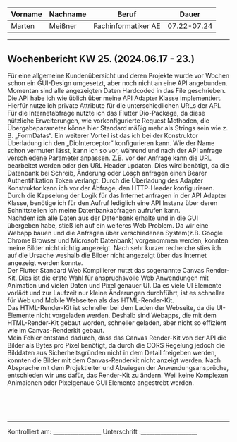 #

| Vorname | Nachname | Beruf               | Dauer       |
| ------- | -------- | ------------------- | ----------- |
| Marten  | Meißner  | Fachinformatiker AE | 07.22-07.24 |
---

## Wochenbericht KW 25.  (2024.06.17 - 23.)

Für eine allgemeine Kundenübersicht und deren Projekte wurde vor Wochen schon ein GUI-Design umgesetzt, aber noch nicht an eine API angebunden. Momentan sind alle angezeigten Daten Hardcoded in das File geschrieben.     
Die API habe ich wie üblich über meine API Adapter Klasse implementiert. Hierfür nutze ich private Attribute für die unterschiedlichen URLs der API. Für die Internetabfrage nutzte ich das Flutter Dio-Package, da diese nützliche Erweiterungen, wie vorkonfigurierte Request Methoden, die Übergabeparameter könne hier Standard mäßig mehr als Strings sein wie z. B. „FormDatas“. Ein weiterer Vorteil ist das ich bei der Konstruktor Überladung ich den „DioInterceptor“ konfigurieren kann. Wie der Name schon vermuten lässt, kann ich so vor, während und nach der API anfrage verschiedene Parameter anpassen. Z.B. vor der Anfrage kann die URL bearbeitet werden oder den URL Header updaten. Dies wird benötigt, da die Datenbank bei Schreib, Änderung oder Lösch anfragen einen Bearer Authentifikation Token verlangt. Durch die Überladung des Adapter Konstruktor kann ich vor der Abfrage, den HTTP-Header konfigurieren.       
Durch die Kapselung der Logik für das Internet anfragen in der API Adapter Klasse, benötige ich für den Aufruf lediglich eine API Instanz über deren Schnittstellen ich meine Datenbankabfragen aufrufen kann.      
Nachdem ich alle Daten aus der Datenbank erhalte und in die GUI übergeben habe, stieß ich auf ein weiteres Web Problem. Da wir eine Webapp bauen und die Anfragen über verschiedenen System(z.B. Google Chrome Browser und Microsoft Datenbank) vorgenommen werden, konnten meine Bilder nicht richtig angezeigt. Nach sehr kurzer recherche sties ich auf die Ursache weshalb die Bilder nicht angezeigt über das Internet angezeigt werden konnte.        
Der Flutter Standard Web Kompilierer nutzt das sogenannte Canvas Render-Kit. Dies ist die erste Wahl für anspruchsvolle Web Anwendungen mit Animation und vielen Daten und Pixel genauer UI. Da es viele UI Elemente vorlädt und zur Laufzeit nur kleine Änderungen durchführt, ist es schneller für Web und Mobile Webseiten als das HTML-Render-Kit.      
Das HTML-Render-Kit ist schneller bei dem Laden der Webseite, da die UI-Elemente nicht vorgeladen werden. Deshalb sind Webapps, die mit dem HTML-Render-Kit gebaut worden, schneller geladen, aber nicht so effizient wie im Canvas-Renderkit gebaut.       
Mein Fehler entstand dadurch, dass das Canvas Render-Kit von der API die Bilder als Bytes pro Pixel benötigt, da durch die CORS Regelung jedoch die Bilddaten aus Sicherheitsgründen nicht in dem Detail freigeben werden, konnten die Bilder mit dem Canvas-Renderkit nicht anzeigt werden.
Nach Absprache mit dem Projektleiter und Abwiegen der Anwendungsansprüche, entschieden wir uns dafür, das Render-Kit zu ändern. Weil keine Komplexen Animaionen oder Pixelgenaue GUI Elemente angestrebt werden.        

&nbsp;
\
\
&nbsp;

---

Kontrolliert am: _________________ Unterschrift  :____________________
